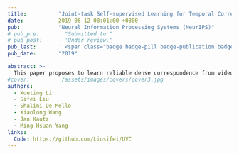 ```yaml
---
title:          "Joint-task Self-supervised Learning for Temporal Correspondence"
date:           2019-06-12 00:01:00 +0800
pub:            "Neural Information Processing Systems (NeurIPS)"
# pub_pre:        "Submitted to "
# pub_post:       'Under review.'
pub_last:       ' <span class="badge badge-pill badge-publication badge-success">Spotlight</span>'
pub_date:       "2019"

abstract: >-
  This paper proposes to learn reliable dense correspondence from videos in a self-supervised manner. Our learning process integrates two highly related tasks: tracking large image regions and establishing fine-grained pixel-level associations between consecutive video frames. We exploit the synergy between both tasks through a shared inter-frame affinity matrix, which simultaneously models transitions between video frames at both the region- and pixel-levels. While region-level localization helps reduce ambiguities in fine-grained matching by narrowing down search regions; fine-grained matching provides bottom-up features to facilitate region-level localization. Our method outperforms the state-of-the-art self-supervised methods on a variety of visual correspondence tasks, including video-object and part-segmentation propagation, keypoint tracking, and object tracking. Our self-supervised method even surpasses the fully-supervised affinity feature representation obtained from a ResNet-18 pre-trained on the ImageNet.
#cover:          /assets/images/covers/cover3.jpg
authors:
  - Xueting Li
  - Sifei Liu
  - Shalini De Mello
  - Xiaolong Wang
  - Jan Kautz
  - Ming-Hsuan Yang
links:
  Code: https://github.com/Liusifei/UVC
---
```

